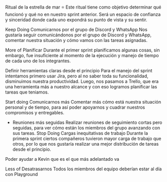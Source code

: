 Ritual de la estrella de mar ⭐️
Este ritual tiene como objetivo determinar qué funcionó y qué no en nuestro sprint anterior. Será un espacio de confianza y sinceridad donde cada uno expondrá su punto de vista y su sentir.

Keep Doing
Comunicarnos por el grupo de Discord y WhatsApp
Nos gustaría seguir comunicándonos por el grupo de Discord y WhatsApp, comentar nuestra situación y cómo vamos con las tareas asignadas. 

More of
Planificar
Durante el primer sprint planificamos algunas cosas, sin embargo, fue insuficiente al momento de la ejecución y manejo de tiempo de cada uno de los integrantes.

Definir herramientas claras desde el principio
Para el manejo del sprint intentamos primero usar Jira, pero al no saber toda su funcionalidad, disminuimos nuestra productividad. Luego, nos pasamos a Trello, que era una herramienta más a nuestro alcance y con eso logramos planificar las tareas que teniamos.

Start doing
Comunicarnos más
Comentar más cómo está nuestra situación personal y de tiempo, para así poder apoyarnos y cuadrar nuestros compromisos y entregables.

- Reuniones más seguidas
Realizar reuniones de seguimiento cortas pero seguidas, para ver cómo están los miembros del grupo avanzando con sus tareas.
Stop Doing
Cargas inequitativas de trabajo
Durante la primera sprint ciertos compañeros tuvieron mayor carga de trabajo que otros, por lo que nos gustaría realizar una mejor distribución de tareas desde el principio.

Poder ayudar a Kevin que es el que más adelantado va

Less of
Desatrasarnos
Todos los miembros del equipo deberían estar al día con Playground
